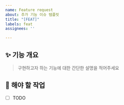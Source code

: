 ```yaml
---
name: Feature request
about: 추가 기능 이슈 템플릿
title: "[FEAT]"
labels: feat
assignees: ''

---
```


## ✨ 기능 개요
> 구현하고자 하는 기능에 대한 간단한 설명을 적어주세요

## 📝 해야 할 작업
- [ ] TODO
